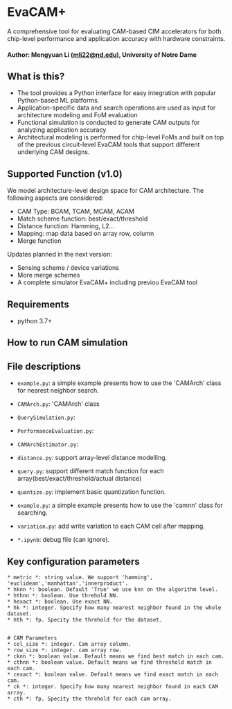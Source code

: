 # EvaCAM+
A comprehensive tool for evaluating CAM-based CIM accelerators  for both chip-level performance and application accuracy with hardware constraints.

#### Author: Mengyuan Li (mli22@nd.edu), University of Notre Dame

## What is this?
- The tool provides a Python interface for easy integration with popular Python-based ML platforms.
- Application-specific data and search operations are used as input for architecture modeling and FoM evaluation
- Functional simulation is conducted to generate CAM outputs for analyzing application accuracy
- Architectural modeling is performed for chip-level FoMs and built on top of the previous circuit-level EvaCAM tools that support different underlying CAM designs.


## Supported Function (v1.0)
We model architecture-level design space for CAM architecture. The following aspects are considered:
- CAM Type: BCAM, TCAM, MCAM, ACAM 
- Match scheme function: best/exact/threshold
- Distance function: Hamming, L2...
- Mapping: map data based on array row, column
- Merge function 

Updates planned in the next version:
- Sensing scheme / device variations 
- More merge schemes
- A complete simulator EvaCAM+ including previou EvaCAM tool


## Requirements
- python 3.7+

## How to run CAM simulation

## **File descriptions**
- `example.py`: a simple example presents how to use the 'CAMArch' class for nearest neighbor search.
- `CAMArch.py`: 'CAMArch' class 
- `QuerySimulation.py`: 
- `PerformanceEvaluation.py`: 
- `CAMArchEstimator.py`:

- `distance.py`: support array-level distance modelling.
- `query.py`: support different match function for each array(best/exact/threshold/actual distance)
- `quantize.py`: implement basic quantization function.
- `example.py`: a simple example presents how to use the 'camnn' class for searching.
- `variation.py`: add write variation to each CAM cell after mapping.
- `*.ipynb`: debug file (can ignore).


## **Key configuration parameters** 
    * metric *: string value. We support 'hamming', 'euclidean','manhattan','innerproduct'.
    * hknn *: boolean. Default 'True' we use knn on the algorithm level. 
    * hthnn *: boolean. Use threhold NN.
    * hexact *: boolean. Use exact NN.
    * hk *: integer. Specify how many nearest neighbor found in the whole dataset.
    * hth *: fp. Specity the threhold for the dataset.


    # CAM Parameters
    * col_size *: integer. Cam array column.
    * row_size *: integer. cam array row.
    * cknn *: boolean value. Default means we find best match in each cam. 
    * cthnn *: boolean value. Default means we find threshold match in each cam.
    * cexact *: boolean value. Default means we find exact match in each cam. 
    * ck *: integer. Specify how many nearest neighbor found in each CAM array.
    * cth *: fp. Specity the threhold for each cam array.

